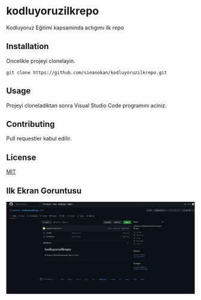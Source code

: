 # kodluyoruzilkrepo
Kodluyoruz Eğitimi kapsaminda actıgımı ilk repo
## Installation
Oncelikle projeyi clonelayin.
```
git clone https://github.com/sinanokan/kodluyoruzilkrepo.git
```
## Usage 
Projeyi cloneladiktan sonra Visual Studio Code programını aciniz.
## Contributing
Pull requestler kabul edilir. 
## License
[MIT](https://github.com/sinanokan/kodluyoruzilkrepo/blob/main/LICENSE)
## Ilk Ekran Goruntusu
![repo](https://github.com/sinanokan/kodluyoruzilkrepo/blob/main/ilkrepo.png)
